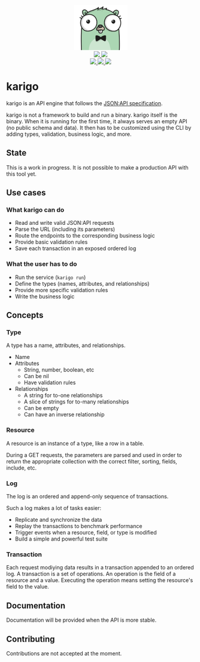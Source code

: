 <div align="center" style="text-align: center;">
  <img src="assets/logo.png" height="120">
  <br>
  <a href="https://travis-ci.com/mfcochauxlaberge/karigo">
    <img src="https://travis-ci.com/mfcochauxlaberge/karigo.svg?branch=master">
  </a>
  <a href="https://goreportcard.com/report/github.com/mfcochauxlaberge/karigo">
    <img src="https://goreportcard.com/badge/github.com/mfcochauxlaberge/karigo">
  </a>
  <!-- <a href="https://codecov.io/gh/mfcochauxlaberge/karigo">
    <img src="https://codecov.io/gh/mfcochauxlaberge/karigo/branch/master/graph/badge.svg">
  </a> -->
  <br>
  <a href="https://github.com/mfcochauxlaberge/karigo/blob/master/go.mod">
    <img src="https://img.shields.io/badge/go%20version-go1.12%2B-red">
  </a>
  <a href="https://github.com/mfcochauxlaberge/karigo/blob/master/LICENSE">
    <img src="https://img.shields.io/github/license/mfcochauxlaberge/karigo?color=a33">
  </a>
  <a href="https://godoc.org/github.com/mfcochauxlaberge/karigo">
    <img src="https://godoc.org/github.com/golang/gddo?status.svg">
  </a>
</div>

# karigo

karigo is an API engine that follows the [JSON:API specification](https://jsonapi.org/format).

karigo is not a framework to build and run a binary. karigo itself is the binary. When it is running for the first time, it always serves an empty API (no public schema and data). It then has to be customized using the CLI by adding types, validation, business logic, and more.

## State

This is a work in progress. It is not possible to make a production API with this tool yet.

## Use cases

### What karigo can do

 - Read and write valid JSON:API requests
 - Parse the URL (including its parameters)
 - Route the endpoints to the corresponding business logic
 - Provide basic validation rules
 - Save each transaction in an exposed ordered log

### What the user has to do

 - Run the service (`karigo run`)
 - Define the types (names, attributes, and relationships)
 - Provide more specific validation rules
 - Write the business logic

## Concepts

### Type

A type has a name, attributes, and relationships.

 - Name
 - Attributes
   - String, number, boolean, etc
   - Can be nil
   - Have validation rules
 - Relationships
   - A string for to-one relationships
   - A slice of strings for to-many relationships
   - Can be empty
   - Can have an inverse relationship

### Resource

A resource is an instance of a type, like a row in a table.

During a GET requests, the parameters are parsed and used in order to return the appropriate collection with the correct filter, sorting, fields, include, etc.

### Log

The log is an ordered and append-only sequence of transactions.

Such a log makes a lot of tasks easier:

 - Replicate and synchronize the data
 - Replay the transactions to benchmark performance
 - Trigger events when a resource, field, or type is modified
 - Build a simple and powerful test suite

### Transaction

Each request modiying data results in a transaction appended to an ordered log. A transaction is a set of operations. An operation is the field of a resource and a value. Executing the operation means setting the resource's field to the value.

## Documentation

Documentation will be provided when the API is more stable.

## Contributing

Contributions are not accepted at the moment.
